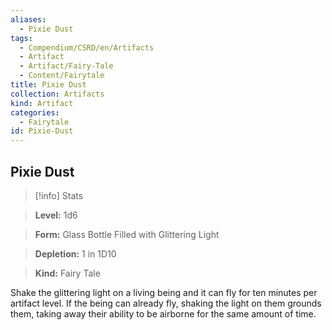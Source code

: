 ```yaml
---
aliases:
  - Pixie Dust
tags:
  - Compendium/CSRD/en/Artifacts
  - Artifact
  - Artifact/Fairy-Tale
  - Content/Fairytale
title: Pixie Dust
collection: Artifacts
kind: Artifact
categories:
  - Fairytale
id: Pixie-Dust
---
```

## Pixie Dust    
>[!info] Stats    
> **Level:** 1d6    
> **Form:** Glass Bottle Filled with Glittering Light    
> **Depletion:** 1 in 1D10    
> **Kind:** Fairy Tale  
    
Shake the glittering light on a living being and it can fly for ten minutes per artifact level. If the being can already fly, shaking the light on them grounds them, taking away their ability to be airborne for the same amount of time.
